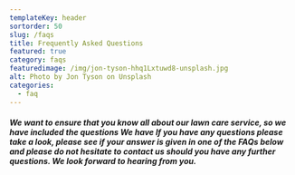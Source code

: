 ```yaml
---
templateKey: header
sortorder: 50
slug: /faqs
title: Frequently Asked Questions
featured: true
category: faqs
featuredimage: /img/jon-tyson-hhq1Lxtuwd8-unsplash.jpg
alt: Photo by Jon Tyson on Unsplash
categories:
  - faq
---
```

##### We want to ensure that you know all about our lawn care service, so we have included the questions We have If you have any questions please take a look, please see if your answer is given in one of the FAQs below and please do not hesitate to contact us should you have any further questions. We look forward to hearing from you. #####
